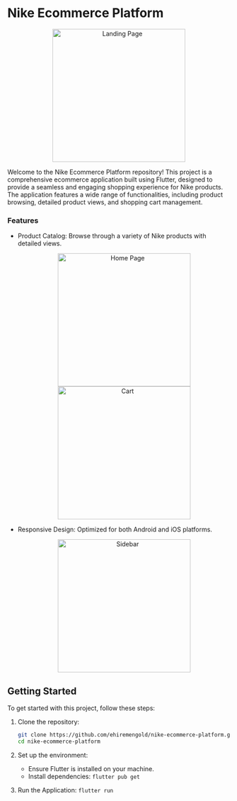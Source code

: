 # Nike Ecommerce Platform

  <!-- ![Landing Page](appScreenshots/landing.jpg) -->
  <p align="center">
    <img src="appScreenshots/landing.jpg" alt="Landing Page" width="300"/>
  </p>
Welcome to the Nike Ecommerce Platform repository! This project is a comprehensive ecommerce application built using Flutter, designed to provide a seamless and engaging shopping experience for Nike products. The application features a wide range of functionalities, including product browsing, detailed product views, and shopping cart management.

### Features

- Product Catalog: Browse through a variety of Nike products with detailed views.
  <p align="center">
    <img src="appScreenshots/home.jpg" alt="Home Page" width="300"/>
    <img src="appScreenshots/addedToCart.jpg" alt="Cart" width="300"/>
  </p>
- Responsive Design: Optimized for both Android and iOS platforms.
  <p align="center">
    <img src="appScreenshots/sidebar.jpg" alt="Sidebar" width="300"/>
  </p>

## Getting Started

To get started with this project, follow these steps:

1. Clone the repository:

   ```bash
   git clone https://github.com/ehiremengold/nike-ecommerce-platform.git
   cd nike-ecommerce-platform

   ```

2. Set up the environment:
   - Ensure Flutter is installed on your machine.
   - Install dependencies: `flutter pub get`
3. Run the Application: `flutter run`
